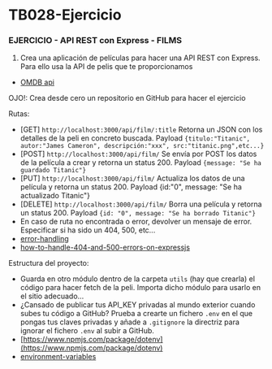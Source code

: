 # TB028-Ejercicio

### EJERCICIO - API REST con Express - FILMS

1. Crea una aplicación de películas para hacer una API REST con Express. Para ello usa la API de pelis que te proporcionamos
- [OMDB api](http://www.omdbapi.com/)

OJO!: Crea desde cero un repositorio en GitHub para hacer el ejercicio

Rutas:
- [GET] `http://localhost:3000/api/film/:title` Retorna un JSON con los detalles de la peli en concreto buscada. Payload  `{titulo:"Titanic", autor:"James Cameron", descripción:"xxx", src:"titanic.png",etc...}`
- [POST] `http://localhost:3000/api/film/` Se envía por POST los datos de la película a crear y retorna un status 200. Payload `{message: "Se ha guardado Titanic"}`
- [PUT] `http://localhost:3000/api/film/` Actualiza los datos de una película y retorna un status 200. Payload {id:"0", message: "Se ha actualizado Titanic"}
- [DELETE] `http://localhost:3000/api/film/` Borra una película y retorna un status 200. Payload `{id: "0", message: "Se ha borrado Titanic"}`
- En caso de ruta no encontrada o error, devolver un mensaje de error. Especificar si ha sido un 404, 500, etc...
 - [error-handling](https://expressjs.com/es/guide/error-handling.html)
 - [how-to-handle-404-and-500-errors-on-expressjs](https://davidburgos.blog/how-to-handle-404-and-500-errors-on-expressjs/)

Estructura del proyecto:
- Guarda en otro módulo dentro de la carpeta `utils` (hay que crearla) el código para hacer fetch de la peli. Importa dicho módulo para usarlo en el sitio adecuado...
- ¿Cansado de publicar tus API_KEY privadas al mundo exterior cuando subes tu código a GitHub? Prueba a crearte un fichero `.env` en el que pongas tus claves privadas y añade a `.gitignore` la directriz para ignorar el fichero `.env` al subir a GitHub.
- [https://www.npmjs.com/package/dotenv](https://www.npmjs.com/package/dotenv)
- [environment-variables](https://medium.com/the-node-js-collection/making-your-node-js-work-everywhere-with-environment-variables-2da8cdf6e786)
